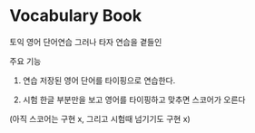 # Vocabulary Book
토익 영어 단어연습
그러나 타자 연습을 곁들인

주요 기능
1. 연습
  저장된 영어 단어를 타이핑으로 연습한다.

2. 시험
   한글 부분만을 보고 영어를 타이핑하고 맞추면 스코어가 오른다

(아직 스코어는 구현 x, 그리고 시험때 넘기기도 구현 x)
